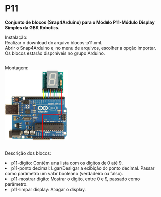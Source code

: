 # P11
<strong>Conjunto de blocos (Snap4Arduino) para o Módulo P11-Módulo Display Simples da GBK Robotics.</strong>

Instalação:<br />
Realizar o download do arquivo blocos-p11.xml.<br />
Abrir o Snap4Arduino e, no menu de arquivos, escolher a opção importar.<br />
Os blocos estarão disponíveis no grupo Arduino.<br /><br />

Montagem:<br />
<img width="40%" src="https://github.com/clvoliveira/p11/blob/master/ligacao-p11-arduino.jpg"><br /><br />

Descrição dos blocos:<br />
<li>p11-digito: Contém uma lista com os dígitos de 0 até 9.<br />
<li>p11-ponto decimal: Ligar/Desligar a exibição do ponto decimal. Passar como parâmetro um valor booleano (verdadeiro ou falso).<br />
<li>p11-mostrar digito: Mostrar o dígito, entre 0 e 9, passado como parâmetro.<br />
<li>p11-limpar display: Apagar o display.<br />
